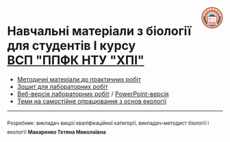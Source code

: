 <img width="10%" align="right" src="https://raw.githubusercontent.com/SelectPPC/Biology/915fd4b9f0bfec41663b31a4812325ad5cca2ae4/other/%D0%9F%D0%9F%D0%A4%D0%9A%20%D0%BB%D0%BE%D0%B3%D0%BE%20new.svg">

# Навчальні матеріали з біології для студентів І курсу <br/> [ВСП "ППФК НТУ "ХПІ"](https://sites.google.com/polytechnic.co.cc/main)

* [Методичні матеріали до практичних робіт](https://github.com/SelectPPC/Biology/tree/main/Practice)
* [Зошит для лабораторних робіт](https://github.com/SelectPPC/Biology/blob/main/Notes/%D0%97%D0%BE%D1%88%D0%B8%D1%82%20%D0%B4%D0%BB%D1%8F%20%D0%BB%D0%B0%D0%B1%D0%BE%D1%80%D0%B0%D1%82%D0%BE%D1%80%D0%BD%D0%B8%D1%85%20%D1%80%D0%BE%D0%B1%D1%96%D1%82.%D0%91%D1%96%D0%BE%D0%BB%D0%BE%D0%B3%D1%96%D1%8F.%D0%9C%D0%B0%D0%BA%D0%B0%D1%80%D0%B5%D0%BD%D0%BA%D0%BE%20%D0%A2.%D0%9C..docx?raw=true)
* [Веб-версія лабораторних робіт](https://selectppc.github.io/Biology/) / [PowerPoint-версія](https://github.com/SelectPPC/Biology/blob/main/Labs/%D0%A1%D1%82%D0%B0%D1%80%D1%82.ppsx?raw=true)
* [Теми на самостійне опрацювання з основ екології](https://github.com/SelectPPC/Biology/tree/main/Self)

---
<sub>Розробник: викладач вищої кваліфікаційної категорії, викладач-методист біології і екології **Макаренко Тетяна Миколаївна**</sup>
